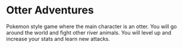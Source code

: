 # Otter Adventures

Pokemon style game where the main character is an otter. You will go around the world and fight other river animals. You will level up and increase your stats and learn new attacks.

